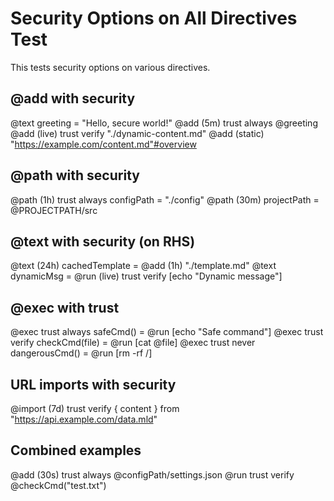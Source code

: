 # Security Options on All Directives Test

This tests security options on various directives.

## @add with security
@text greeting = "Hello, secure world!"
@add (5m) trust always @greeting
@add (live) trust verify "./dynamic-content.md"
@add (static) "https://example.com/content.md"#overview

## @path with security
@path (1h) trust always configPath = "./config"
@path (30m) projectPath = @PROJECTPATH/src

## @text with security (on RHS)
@text (24h) cachedTemplate = @add (1h) "./template.md"
@text dynamicMsg = @run (live) trust verify [echo "Dynamic message"]

## @exec with trust
@exec trust always safeCmd() = @run [echo "Safe command"]
@exec trust verify checkCmd(file) = @run [cat @file]
@exec trust never dangerousCmd() = @run [rm -rf /]

## URL imports with security
@import (7d) trust verify { content } from "https://api.example.com/data.mld"

## Combined examples
@add (30s) trust always @configPath/settings.json
@run trust verify @checkCmd("test.txt")
